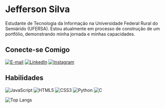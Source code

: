 # Jefferson Silva
Estudante de Tecnologia da Informação na Universidade Federal Rural do Semiárido (UFERSA).
Estou atualmente em processo de construção de um portfólio, demonstrando minha jornada e minhas capacidades.

## Conecte-se Comigo
[![E-mail](https://img.shields.io/badge/-Email-000?style=for-the-badge&logo=microsoft-outlook&logoColor=FF00F6&color:FFF)](mailto:contato.jefesilvaa@outlook.com)
[![LinkedIn](https://img.shields.io/badge/LinkedIn-000?style=for-the-badge&logo=linkedin&logoColor=0E76A8)](https://www.linkedin.com/in/jefesilva/)
[![Instagram](https://img.shields.io/badge/Instagram-000?style=for-the-badge&logo=instagram)](https://www.instagram.com/jefews/)

## Habilidades
![JavaScript](https://img.shields.io/badge/JavaScript-000?style=for-the-badge&logo=javascript)
	![HTML5](https://img.shields.io/badge/HTML5-000?style=for-the-badge&logo=html5)
![CSS3](https://img.shields.io/badge/CSS3-000?style=for-the-badge&logo=css3&logoColor=264CE4)
![Python](https://img.shields.io/badge/Python-000?style=for-the-badge&logo=python)
![C](https://img.shields.io/badge/C-000?style=for-the-badge&logo=c)

![Top Langs](https://github-readme-stats-git-masterrstaa-rickstaa.vercel.app/api/top-langs/?username=jefesilva1&bg_color=000&border_color=30A3DC&title_color=E94D5F&text_color=FFF)
